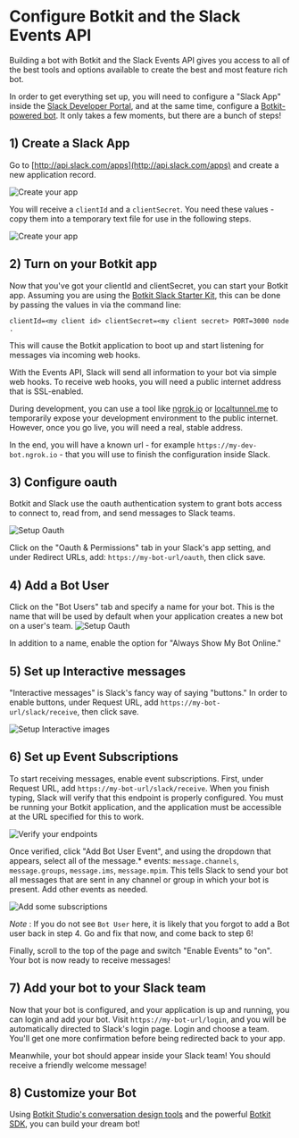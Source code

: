 # Configure Botkit and the Slack Events API

Building a bot with Botkit and the Slack Events API gives you access to all of the best tools and options available to create the best and most feature
rich bot.

In order to get everything set up, you will need to configure a "Slack App" inside the [Slack Developer Portal](http://api.slack.com/apps), and at the same time, configure a [Botkit-powered bot](http://botkit.ai). It only takes a few moments, but there are a bunch of steps!

## 1) Create a Slack App
Go to [http://api.slack.com/apps](http://api.slack.com/apps) and create a new application record.

![Create your app](IMG/slack-new.png)	

You will receive a `clientId` and a `clientSecret`. You need these values - copy them into a temporary text file for use in the following steps.

![Create your app](IMG/slack_client_secret.png)	



## 2) Turn on your Botkit app

Now that you've got your clientId and clientSecret, you can start your Botkit app.
Assuming you are using the [Botkit Slack Starter Kit](https://github.com/howdyai/botkit-starter-slack),
this can be done by passing the values in via the command line:

```
clientId=<my client id> clientSecret=<my client secret> PORT=3000 node .
```

This will cause the Botkit application to boot up and start listening for messages via incoming web hooks.

With the Events API, Slack will send all information to your bot via simple
web hooks. To receive web hooks, you will need a public internet address that is
SSL-enabled.

During development, you can use a tool like [ngrok.io](http://ngrok.io) or [localtunnel.me](http://localtunnel.me)
to temporarily expose your development environment to the public internet.
However, once you go live, you will need a real, stable address.

In the end, you will have a known url - for example `https://my-dev-bot.ngrok.io` -
that you will use to finish the configuration inside Slack.

## 3) Configure oauth

Botkit and Slack use the oauth authentication system to grant bots access to
connect to, read from, and send messages to Slack teams.

![Setup Oauth](IMG/slack_oauth.png)

Click on the "Oauth & Permissions" tab in your Slack's app setting, and under
Redirect URLs, add: `https://my-bot-url/oauth`, then click save.



## 4) Add a Bot User

Click on the "Bot Users" tab and specify a name for your bot. This is the name
that will be used by default when your application creates a new bot on a user's
team.
![Setup Oauth](IMG/slack-botuser.png)

In addition to a name, enable the option for "Always Show My Bot Online."

## 5) Set up Interactive messages

"Interactive messages" is Slack's fancy way of saying "buttons." In order to enable buttons,
under Request URL, add `https://my-bot-url/slack/receive`, then click save.

![Setup Interactive images](IMG/slack-im.png)


## 6) Set up Event Subscriptions

To start receiving messages, enable event subscriptions. First, under Request URL,
add `https://my-bot-url/slack/receive`. When you finish typing, Slack will verify
that this endpoint is properly configured. You must be running your Botkit application,
and the application must be accessible at the URL specified for this to work.

![Verify your endpoints](IMG/Slack-eventsenable.png)


Once verified, click "Add Bot User Event", and using the dropdown that appears,
select all of the message.* events: `message.channels`, `message.groups`, `message.ims`, `message.mpim`.
This tells Slack to send your bot all messages that are sent in any channel or group
in which your bot is present. Add other events as needed.

![Add some subscriptions](IMG/slack_botevents.png)

*Note* : If you do not see `Bot User` here, it is likely that you forgot to add a Bot user back in step 4. Go and fix that now, and come back to step 6!

Finally, scroll to the top of the page and switch "Enable Events" to "on". Your bot is now ready to receive messages!

## 7) Add your bot to your Slack team

Now that your bot is configured, and your application is up and running, you can login and add your bot. Visit `https://my-bot-url/login`, and you will be automatically directed to Slack's login page. Login and choose a team. You'll get one more confirmation before being redirected back to your app.

Meanwhile, your bot should appear inside your Slack team! You should receive a friendly welcome message!

## 8) Customize your Bot

Using [Botkit Studio's conversation design tools](https://studio.botkit.ai) and the powerful [Botkit SDK](https://github.com/howdyai/botkit), you can build your dream bot!
